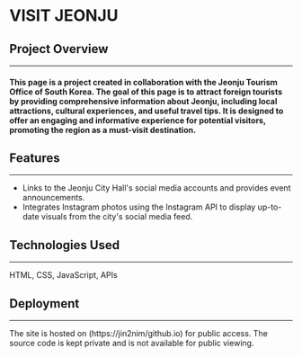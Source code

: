 # VISIT JEONJU

## Project Overview

---

#### This page is a project created in collaboration with the Jeonju Tourism Office of South Korea. The goal of this page is to attract foreign tourists by providing comprehensive information about Jeonju, including local attractions, cultural experiences, and useful travel tips. It is designed to offer an engaging and informative experience for potential visitors, promoting the region as a must-visit destination.

## Features

---

- Links to the Jeonju City Hall's social media accounts and provides event announcements.
- Integrates Instagram photos using the Instagram API to display up-to-date visuals from the city's social media feed.

## Technologies Used

---

HTML, CSS, JavaScript, APIs

## Deployment

---

The site is hosted on (https://jin2nim/github.io) for public access.
The source code is kept private and is not available for public viewing.
